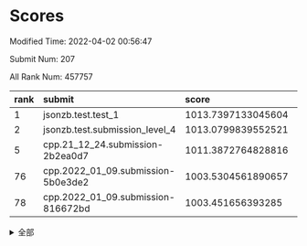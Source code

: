 # Scores

Modified Time: 2022-04-02 00:56:47

Submit Num: 207

All Rank Num: 457757

| rank |               submit               |       score        |       sigma        | pk_num |
| :--- | :--------------------------------- | :----------------- | :----------------- | :----- |
| 1    | jsonzb.test.test_1                 | 1013.7397133045604 | 0.8096843511736794 | 8842   |
| 2    | jsonzb.test.submission_level_4     | 1013.0799839552521 | 0.819329426918258  | 8842   |
| 5    | cpp.21_12_24.submission-2b2ea0d7   | 1011.3872764828816 | 0.7805086638128991 | 8844   |
| 76   | cpp.2022_01_09.submission-5b0e3de2 | 1003.5304561890657 | 0.7219973466132646 | 8847   |
| 78   | cpp.2022_01_09.submission-816672bd | 1003.451656393285  | 0.7217029659682739 | 8844   |


<details>
<summary>全部</summary>

| rank |                 submit                 |       score        |       sigma        | pk_num |
| :--- | :------------------------------------- | :----------------- | :----------------- | :----- |
| 1    | jsonzb.test.test_1                     | 1013.7397133045604 | 0.8096843511736794 | 8842   |
| 2    | jsonzb.test.submission_level_4         | 1013.0799839552521 | 0.819329426918258  | 8842   |
| 3    | gobigger.level_3.submission_level_3_13 | 1011.7569500452734 | 0.7672872598462007 | 8840   |
| 4    | gobigger.level_3.submission_level_3_16 | 1011.4184158403103 | 0.79078548842822   | 8849   |
| 5    | cpp.21_12_24.submission-2b2ea0d7       | 1011.3872764828816 | 0.7805086638128991 | 8844   |
| 6    | gobigger.level_3.submission_level_3_20 | 1011.1847228910033 | 0.7717267237542388 | 8844   |
| 7    | gobigger.level_3.submission_level_3_26 | 1011.0957220446713 | 0.77208394965084   | 8846   |
| 8    | gobigger.level_3.submission_level_3_9  | 1011.0941250108623 | 0.7824067389849246 | 8846   |
| 9    | gobigger.level_3.submission_level_3_48 | 1011.092709425537  | 0.7609942138603593 | 8847   |
| 10   | gobigger.level_3.submission_level_3_31 | 1011.0278039395622 | 0.7676178280341799 | 8849   |
| 11   | gobigger.level_3.submission_level_3_25 | 1010.9359199900019 | 0.7597776320822294 | 8844   |
| 12   | gobigger.level_3.submission_level_3_8  | 1010.8899419698714 | 0.7696203167237268 | 8847   |
| 13   | gobigger.level_3.submission_level_3_39 | 1010.8300284084896 | 0.7590908864588852 | 8845   |
| 14   | gobigger.level_3.submission_level_3_28 | 1010.8177053477336 | 0.7694527880948595 | 8846   |
| 15   | gobigger.level_3.submission_level_3_15 | 1010.787386631024  | 0.7596238447561257 | 8849   |
| 16   | gobigger.level_3.submission_level_3_36 | 1010.7491196642295 | 0.7684410910809171 | 8846   |
| 17   | gobigger.level_3.submission_level_3_45 | 1010.6649863703115 | 0.7581774972360126 | 8852   |
| 18   | gobigger.level_3.submission_level_3_37 | 1010.6402519325134 | 0.756374151348071  | 8844   |
| 19   | gobigger.level_3.submission_level_3_1  | 1010.622564249801  | 0.8043341111024526 | 8849   |
| 20   | gobigger.level_3.submission_level_3_0  | 1010.5402437217041 | 0.771494936852921  | 8843   |
| 21   | gobigger.level_3.submission_level_3_7  | 1010.4891543041249 | 0.7700256741108951 | 8848   |
| 22   | gobigger.level_3.submission_level_3_6  | 1010.4219147977115 | 0.7655187734523582 | 8843   |
| 23   | gobigger.level_3.submission_level_3_32 | 1010.4024859897319 | 0.7771128955880149 | 8847   |
| 24   | gobigger.level_3.submission_level_3_19 | 1010.3082421965605 | 0.745258161762242  | 8847   |
| 25   | gobigger.level_3.submission_level_3_2  | 1010.2048510347563 | 0.7467816174841306 | 8845   |
| 26   | gobigger.level_3.submission_level_3_10 | 1010.2044287284396 | 0.7428245574852894 | 8847   |
| 27   | gobigger.level_3.submission_level_3_27 | 1010.2004125216565 | 0.7639518980224334 | 8848   |
| 28   | gobigger.level_3.submission_level_3_29 | 1010.1374020547454 | 0.7544215274731642 | 8848   |
| 29   | gobigger.level_3.submission_level_3_35 | 1010.1244977004034 | 0.7511838559345392 | 8847   |
| 30   | gobigger.level_3.submission_level_3_38 | 1010.1016170326905 | 0.750254016581965  | 8842   |
| 31   | gobigger.level_3.submission_level_3_18 | 1010.056317473077  | 0.7476854203235285 | 8844   |
| 32   | gobigger.level_3.submission_level_3_40 | 1010.0431793179246 | 0.7417847692429208 | 8849   |
| 33   | gobigger.level_3.submission_level_3_11 | 1009.9574523793435 | 0.7512304330403308 | 8845   |
| 34   | gobigger.level_3.submission_level_3_46 | 1009.9138977328007 | 0.7708827828534954 | 8838   |
| 35   | gobigger.level_3.submission_level_3_49 | 1009.9121762314562 | 0.7635570503910378 | 8845   |
| 36   | gobigger.level_3.submission_level_3_24 | 1009.8868488164816 | 0.749669508371428  | 8841   |
| 37   | gobigger.level_3.submission_level_3_47 | 1009.8710654192103 | 0.7515029554770045 | 8847   |
| 38   | gobigger.level_3.submission_level_3_23 | 1009.6918958135971 | 0.7475247983454272 | 8846   |
| 39   | gobigger.level_3.submission_level_3_41 | 1009.6763528594363 | 0.7412516370253762 | 8850   |
| 40   | gobigger.level_3.submission_level_3_30 | 1009.6437896382756 | 0.7402964206946068 | 8841   |
| 41   | gobigger.level_3.submission_level_3_3  | 1009.6018757645071 | 0.7445413600178862 | 8846   |
| 42   | gobigger.level_3.submission_level_3_14 | 1009.4813497642612 | 0.7462188497810814 | 8854   |
| 43   | gobigger.level_3.submission_level_3_21 | 1009.4755295377854 | 0.7534557741863218 | 8850   |
| 44   | gobigger.level_3.submission_level_3_34 | 1009.3095790883511 | 0.7651001882315458 | 8841   |
| 45   | gobigger.level_3.submission_level_3_42 | 1009.1692332194    | 0.7498362039330883 | 8845   |
| 46   | gobigger.level_3.submission_level_3_22 | 1009.1285087812266 | 0.7492781875563292 | 8849   |
| 47   | gobigger.level_3.submission_level_3_4  | 1009.1252727271717 | 0.7440898104398688 | 8847   |
| 48   | gobigger.level_3.submission_level_3_12 | 1009.0973318368752 | 0.7482318544154422 | 8845   |
| 49   | gobigger.level_3.submission_level_3_5  | 1008.6533355162917 | 0.7560266726295084 | 8843   |
| 50   | gobigger.level_3.submission_level_3_33 | 1008.4330561808048 | 0.7450031679473029 | 8846   |
| 51   | gobigger.level_3.submission_level_3_43 | 1008.41276797108   | 0.729840633749151  | 8846   |
| 52   | gobigger.level_3.submission_level_3_44 | 1008.3505099955164 | 0.7615107306869385 | 8843   |
| 53   | gobigger.level_3.submission_level_3_17 | 1007.8346287698262 | 0.7221649422255464 | 8848   |
| 54   | gobigger.level_1.submission_level_1_28 | 1004.612530963747  | 0.7211313719998117 | 8854   |
| 55   | gobigger.level_1.submission_level_1_44 | 1004.4262268760963 | 0.7299556068116851 | 8847   |
| 56   | gobigger.level_1.submission_level_1_20 | 1004.3574520795515 | 0.7066837756981139 | 8846   |
| 57   | gobigger.level_1.submission_level_1_0  | 1004.3225432139582 | 0.7279405899766483 | 8843   |
| 58   | gobigger.level_1.submission_level_1_30 | 1004.2898600276708 | 0.7199243406263064 | 8845   |
| 59   | gobigger.level_1.submission_level_1_37 | 1004.285579270729  | 0.7158603196303798 | 8845   |
| 60   | gobigger.level_1.submission_level_1_18 | 1004.2093546214141 | 0.7190173329474995 | 8845   |
| 61   | gobigger.level_1.submission_level_1_26 | 1004.0503577978648 | 0.7155537206941454 | 8846   |
| 62   | gobigger.level_1.submission_level_1_43 | 1004.0497934893896 | 0.7292753823512145 | 8845   |
| 63   | gobigger.level_1.submission_level_1_25 | 1003.9569564265142 | 0.7292742799918768 | 8845   |
| 64   | gobigger.level_1.submission_level_1_32 | 1003.9417571152933 | 0.7191730822415809 | 8843   |
| 65   | gobigger.level_1.submission_level_1_36 | 1003.8671548343176 | 0.7295787065976386 | 8846   |
| 66   | gobigger.level_1.submission_level_1_41 | 1003.8499842075572 | 0.7117571091359228 | 8853   |
| 67   | gobigger.level_1.submission_level_1_24 | 1003.8175525021919 | 0.7226779634039491 | 8850   |
| 68   | gobigger.level_1.submission_level_1_46 | 1003.7661294769689 | 0.7066418831720138 | 8843   |
| 69   | gobigger.level_1.submission_level_1_34 | 1003.7630488950061 | 0.7168557878472033 | 8842   |
| 70   | gobigger.level_1.submission_level_1_23 | 1003.7344139563288 | 0.7130942078632303 | 8845   |
| 71   | gobigger.level_1.submission_level_1_35 | 1003.7105294893249 | 0.7247695953154694 | 8848   |
| 72   | gobigger.level_1.submission_level_1_9  | 1003.6179578852202 | 0.7235106044103308 | 8845   |
| 73   | gobigger.level_1.submission_level_1_19 | 1003.5813839496399 | 0.7111445516941896 | 8840   |
| 74   | gobigger.level_1.submission_level_1_49 | 1003.5555079419888 | 0.7200724893794661 | 8848   |
| 75   | gobigger.level_1.submission_level_1_40 | 1003.537977496563  | 0.7168830674500593 | 8844   |
| 76   | cpp.2022_01_09.submission-5b0e3de2     | 1003.5304561890657 | 0.7219973466132646 | 8847   |
| 77   | gobigger.level_1.submission_level_1_11 | 1003.5088758684101 | 0.7332628494351454 | 8844   |
| 78   | cpp.2022_01_09.submission-816672bd     | 1003.451656393285  | 0.7217029659682739 | 8844   |
| 79   | gobigger.level_1.submission_level_1_21 | 1003.4357330394332 | 0.7156709641875783 | 8847   |
| 80   | gobigger.level_1.submission_level_1_47 | 1003.3761360664736 | 0.7213458097336799 | 8847   |
| 81   | gobigger.level_1.submission_level_1_38 | 1003.3366757539168 | 0.7213498607861358 | 8847   |
| 82   | gobigger.level_1.submission_level_1_13 | 1003.2159844808511 | 0.7177356342474496 | 8843   |
| 83   | gobigger.level_1.submission_level_1_39 | 1003.1288526202438 | 0.7205502187011824 | 8849   |
| 84   | gobigger.level_1.submission_level_1_33 | 1003.1058110006838 | 0.7026081114739807 | 8840   |
| 85   | gobigger.level_1.submission_level_1_22 | 1003.0954572013915 | 0.7149113747352749 | 8842   |
| 86   | gobigger.level_1.submission_level_1_3  | 1003.0810274232493 | 0.7220133597787406 | 8848   |
| 87   | gobigger.level_1.submission_level_1_10 | 1003.0755261597058 | 0.7089408595564458 | 8839   |
| 88   | gobigger.level_1.submission_level_1_17 | 1003.0508809226835 | 0.7147081750371348 | 8847   |
| 89   | gobigger.level_1.submission_level_1_31 | 1002.9112465588139 | 0.7138384769620942 | 8839   |
| 90   | gobigger.level_1.submission_level_1_2  | 1002.90511286202   | 0.7101601496780093 | 8847   |
| 91   | gobigger.level_1.submission_level_1_6  | 1002.9026345269906 | 0.7156905936837855 | 8847   |
| 92   | gobigger.level_1.submission_level_1_12 | 1002.8841447710699 | 0.718844872419392  | 8845   |
| 93   | gobigger.level_1.submission_level_1_14 | 1002.8634492176818 | 0.7127673707190068 | 8847   |
| 94   | gobigger.level_1.submission_level_1_48 | 1002.8594850991241 | 0.7219179523145608 | 8841   |
| 95   | gobigger.level_1.submission_level_1_15 | 1002.8240778190885 | 0.7158917485044096 | 8845   |
| 96   | gobigger.level_1.submission_level_1_1  | 1002.7175604538778 | 0.71284877387593   | 8844   |
| 97   | gobigger.level_1.submission_level_1_7  | 1002.6959764307456 | 0.722393332899414  | 8847   |
| 98   | gobigger.level_1.submission_level_1_8  | 1002.6681630271981 | 0.7068732130606104 | 8845   |
| 99   | gobigger.level_1.submission_level_1_5  | 1002.6079055978578 | 0.7183046450065556 | 8851   |
| 100  | gobigger.level_1.submission_level_1_29 | 1002.5784538999887 | 0.7176708599939983 | 8852   |
| 101  | gobigger.level_1.submission_level_1_27 | 1002.5559746016789 | 0.7266224429625325 | 8845   |
| 102  | gobigger.level_1.submission_level_1_4  | 1002.5254112617972 | 0.7181689589787652 | 8845   |
| 103  | gobigger.level_1.submission_level_1_42 | 1002.4924162225619 | 0.714861184566866  | 8844   |
| 104  | gobigger.level_1.submission_level_1_16 | 1002.103027678683  | 0.711548719648664  | 8845   |
| 105  | gobigger.level_1.submission_level_1_45 | 1002.018532953559  | 0.7057510016782684 | 8847   |
| 106  | gobigger.random.submission_random_18   | 997.3678347742656  | 0.7133690454571592 | 8847   |
| 107  | gobigger.random.submission_random_38   | 997.3450272714985  | 0.6946456779196625 | 8850   |
| 108  | gobigger.random.submission_random_35   | 997.1971075644524  | 0.7104250965083346 | 8844   |
| 109  | gobigger.random.submission_random_42   | 997.1938368225858  | 0.6961605325791305 | 8848   |
| 110  | gobigger.random.submission_random_48   | 997.0587872274785  | 0.7114841210260676 | 8844   |
| 111  | gobigger.random.submission_random_31   | 996.9906929697648  | 0.7038317793968104 | 8846   |
| 112  | gobigger.random.submission_random_17   | 996.9153363160763  | 0.7081852676977138 | 8845   |
| 113  | gobigger.random.submission_random_9    | 996.8075290850029  | 0.7247576080872775 | 8845   |
| 114  | gobigger.random.submission_random_16   | 996.7385297525848  | 0.7053993361909743 | 8850   |
| 115  | gobigger.random.submission_random_30   | 996.5640774451446  | 0.7087250643575721 | 8843   |
| 116  | gobigger.random.submission_random_2    | 996.51091405667    | 0.7050868227560254 | 8847   |
| 117  | gobigger.random.submission_random_29   | 996.4463962911725  | 0.7115936702996052 | 8848   |
| 118  | gobigger.random.submission_random_6    | 996.4091471066897  | 0.721546493780714  | 8844   |
| 119  | gobigger.random.submission_random_45   | 996.2031212027961  | 0.7076429515713631 | 8847   |
| 120  | gobigger.random.submission_random_11   | 996.1871422251703  | 0.7026516468755117 | 8846   |
| 121  | gobigger.random.submission_random_47   | 996.1280832541775  | 0.7127194944809644 | 8844   |
| 122  | gobigger.random.submission_random_5    | 996.107325461589   | 0.7255029763196607 | 8843   |
| 123  | gobigger.random.submission_random_7    | 996.0950791716181  | 0.6958752200173728 | 8846   |
| 124  | gobigger.random.submission_random_36   | 996.0923353207286  | 0.7132902798793389 | 8845   |
| 125  | gobigger.random.submission_random_39   | 996.0920570704754  | 0.7146182810711378 | 8840   |
| 126  | gobigger.random.submission_random_8    | 996.0540248190881  | 0.7194623147956967 | 8846   |
| 127  | gobigger.random.submission_random_15   | 996.0255160944694  | 0.706917925063694  | 8848   |
| 128  | gobigger.random.submission_random_4    | 996.0209820143822  | 0.7053796474749778 | 8845   |
| 129  | gobigger.random.submission_random_1    | 995.9981256208653  | 0.726815258837223  | 8851   |
| 130  | gobigger.random.submission_random_22   | 995.9977641326728  | 0.7097580939708257 | 8844   |
| 131  | gobigger.random.submission_random_10   | 995.9919997759946  | 0.7205444959457545 | 8842   |
| 132  | gobigger.random.submission_random_40   | 995.9303489044272  | 0.7216354790849112 | 8849   |
| 133  | gobigger.random.submission_random_23   | 995.8957108745044  | 0.7090629441393261 | 8846   |
| 134  | gobigger.random.submission_random_25   | 995.8433907388978  | 0.7139392838376877 | 8845   |
| 135  | gobigger.random.submission_random_21   | 995.7809196408474  | 0.7222038290092497 | 8847   |
| 136  | gobigger.random.submission_random_26   | 995.7789346064975  | 0.7247641541311273 | 8846   |
| 137  | gobigger.random.submission_random_32   | 995.7612834203428  | 0.7206128061768747 | 8843   |
| 138  | gobigger.random.submission_random_24   | 995.7347041395942  | 0.7215764912248439 | 8847   |
| 139  | gobigger.random.submission_random_46   | 995.5971082656077  | 0.7192916235058829 | 8844   |
| 140  | gobigger.random.submission_random_28   | 995.585174991624   | 0.7097515383266516 | 8844   |
| 141  | gobigger.random.submission_random_49   | 995.533622375205   | 0.7210441440203543 | 8844   |
| 142  | gobigger.random.submission_random_3    | 995.4644729315053  | 0.7086933604935162 | 8842   |
| 143  | gobigger.random.submission_random_20   | 995.4469006573639  | 0.7034904952655532 | 8842   |
| 144  | gobigger.random.submission_random_19   | 995.4457331221425  | 0.7249971793488246 | 8846   |
| 145  | gobigger.random.submission_random_37   | 995.3734315596121  | 0.7077461688779363 | 8847   |
| 146  | gobigger.random.submission_random_44   | 995.2433335408257  | 0.7220412253359253 | 8838   |
| 147  | gobigger.random.submission_random_0    | 995.2079390011675  | 0.7124222796187528 | 8847   |
| 148  | gobigger.random.submission_random_27   | 995.1838783641176  | 0.7227419514443165 | 8843   |
| 149  | gobigger.random.submission_random_43   | 995.1686588717869  | 0.7305305166868324 | 8845   |
| 150  | gobigger.random.submission_random_41   | 995.1371206061557  | 0.7208677577993041 | 8848   |
| 151  | gobigger.random.submission_random_12   | 995.0475843336887  | 0.7292822838855861 | 8847   |
| 152  | gobigger.random.submission_random_33   | 994.9608674989415  | 0.6963255947417507 | 8851   |
| 153  | gobigger.random.submission_random_34   | 994.8447751182113  | 0.7166682366792875 | 8848   |
| 154  | gobigger.random.submission_random_13   | 994.8163899866173  | 0.7282236475135364 | 8843   |
| 155  | gobigger.random.submission_random_14   | 994.6460669446018  | 0.7052968129288617 | 8849   |
| 156  | gobigger.level_2.submission_level_2_6  | 993.8079875182709  | 0.729040420029044  | 8841   |
| 157  | gobigger.level_2.submission_level_2_28 | 993.3756439425451  | 0.7301179094656614 | 8846   |
| 158  | gobigger.level_2.submission_level_2_5  | 993.333113937289   | 0.7420201088697743 | 8842   |
| 159  | gobigger.level_2.submission_level_2_13 | 993.2136125918232  | 0.7331003212497827 | 8846   |
| 160  | gobigger.level_2.submission_level_2_43 | 993.1721782646174  | 0.7406066626870051 | 8837   |
| 161  | gobigger.level_2.submission_level_2_1  | 993.1695728707349  | 0.7341732107855744 | 8846   |
| 162  | gobigger.level_2.submission_level_2_40 | 993.1353772641985  | 0.7351437409401791 | 8845   |
| 163  | gobigger.level_2.submission_level_2_31 | 993.0455072603436  | 0.7186452946212372 | 8844   |
| 164  | gobigger.level_2.submission_level_2_38 | 993.0365366512586  | 0.7384438077563322 | 8845   |
| 165  | gobigger.level_2.submission_level_2_10 | 992.9775353490218  | 0.7477264822718587 | 8846   |
| 166  | gobigger.level_2.submission_level_2_32 | 992.8519289146819  | 0.7439843133751635 | 8850   |
| 167  | gobigger.level_2.submission_level_2_12 | 992.8082459133366  | 0.7259146023390365 | 8846   |
| 168  | gobigger.level_2.submission_level_2_35 | 992.6267692370293  | 0.7445432590764248 | 8843   |
| 169  | gobigger.level_2.submission_level_2_0  | 992.6261770647179  | 0.7470862010375126 | 8844   |
| 170  | gobigger.level_2.submission_level_2_47 | 992.612852799696   | 0.7357360734799432 | 8843   |
| 171  | gobigger.level_2.submission_level_2_15 | 992.5934833007037  | 0.7338055216662133 | 8856   |
| 172  | gobigger.level_2.submission_level_2_4  | 992.5764274603417  | 0.769086279435689  | 8847   |
| 173  | gobigger.level_2.submission_level_2_27 | 992.5588473574732  | 0.746903717552258  | 8845   |
| 174  | gobigger.level_2.submission_level_2_8  | 992.5140280817407  | 0.727516548673792  | 8846   |
| 175  | gobigger.level_2.submission_level_2_11 | 992.4642402692884  | 0.7420850181334284 | 8845   |
| 176  | gobigger.level_2.submission_level_2_7  | 992.4028292393341  | 0.7415827656742867 | 8850   |
| 177  | gobigger.level_2.submission_level_2_14 | 992.3691681395575  | 0.7444126032124311 | 8843   |
| 178  | gobigger.level_2.submission_level_2_34 | 992.3309609595573  | 0.7530387223019406 | 8845   |
| 179  | gobigger.level_2.submission_level_2_25 | 992.3058099618904  | 0.7269984618627708 | 8842   |
| 180  | gobigger.level_2.submission_level_2_19 | 992.2540439052723  | 0.7533708843424612 | 8850   |
| 181  | gobigger.level_2.submission_level_2_44 | 992.1953667931042  | 0.7340126231128653 | 8841   |
| 182  | gobigger.level_2.submission_level_2_36 | 992.1693069038413  | 0.7440038365260498 | 8846   |
| 183  | gobigger.level_2.submission_level_2_21 | 992.0730953632634  | 0.7510967087230689 | 8848   |
| 184  | gobigger.level_2.submission_level_2_46 | 992.0511514288639  | 0.7463312004498878 | 8845   |
| 185  | gobigger.level_2.submission_level_2_20 | 992.0229567670225  | 0.7440701010124368 | 8848   |
| 186  | gobigger.level_2.submission_level_2_29 | 992.0189913165747  | 0.7363631674978842 | 8844   |
| 187  | gobigger.level_2.submission_level_2_42 | 992.0033292925127  | 0.7456738067039088 | 8850   |
| 188  | gobigger.level_2.submission_level_2_48 | 991.9526909465461  | 0.7415651097786213 | 8846   |
| 189  | gobigger.level_2.submission_level_2_39 | 991.9437144337666  | 0.7468356359933243 | 8842   |
| 190  | gobigger.level_2.submission_level_2_17 | 991.919778107222   | 0.7545626336486899 | 8846   |
| 191  | gobigger.level_2.submission_level_2_30 | 991.7681857832636  | 0.7472265973382123 | 8842   |
| 192  | gobigger.level_2.submission_level_2_37 | 991.7291142301161  | 0.7385120745690371 | 8846   |
| 193  | gobigger.level_2.submission_level_2_18 | 991.6541409096276  | 0.7289901533862669 | 8846   |
| 194  | gobigger.level_2.submission_level_2_45 | 991.496597565481   | 0.7313933880903495 | 8844   |
| 195  | gobigger.level_2.submission_level_2_24 | 991.4380705989864  | 0.7667467698953151 | 8850   |
| 196  | gobigger.level_2.submission_level_2_33 | 991.3068785708816  | 0.7393121950032465 | 8846   |
| 197  | gobigger.level_2.submission_level_2_26 | 991.2500451392657  | 0.7511769882734292 | 8842   |
| 198  | gobigger.level_2.submission_level_2_2  | 991.0882073337503  | 0.7485783866607014 | 8841   |
| 199  | gobigger.level_2.submission_level_2_16 | 991.030169403111   | 0.7631326842528633 | 8845   |
| 200  | gobigger.level_2.submission_level_2_3  | 991.0100293946676  | 0.7405099439027075 | 8849   |
| 201  | gobigger.level_2.submission_level_2_23 | 990.9056316961934  | 0.751138631622194  | 8845   |
| 202  | gobigger.level_2.submission_level_2_49 | 990.8772847158211  | 0.7542675785098446 | 8841   |
| 203  | gobigger.level_2.submission_level_2_22 | 990.6568584586422  | 0.7493047127291403 | 8847   |
| 204  | gobigger.level_2.submission_level_2_41 | 990.5700939607098  | 0.7431737857462795 | 8844   |
| 205  | gobigger.level_2.submission_level_2_9  | 989.9120750958156  | 0.7712046768367443 | 8849   |
| 206  | gobigger.none.submission_none_0        | 975.8346174202312  | 1.4663950355191298 | 8845   |
| 207  | gobigger.none.submission_none_1        | 974.4523417041364  | 1.7342512888073698 | 8848   |

</details>